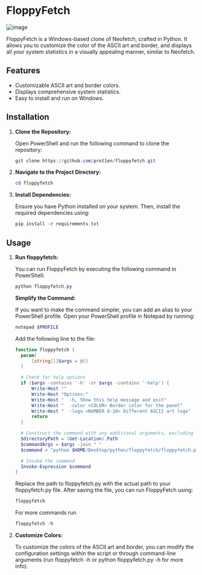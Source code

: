 # FloppyFetch

![image](https://github.com/user-attachments/assets/5782c65d-7fa0-460a-9260-cf0035f5f81e)


FloppyFetch is a Windows-based clone of Neofetch, crafted in Python. It allows you to customize the color of the ASCII art and border, and displays all your system statistics in a visually appealing manner, similar to Neofetch.

## Features

- Customizable ASCII art and border colors.
- Displays comprehensive system statistics.
- Easy to install and run on Windows.

## Installation

1. **Clone the Repository:**

   Open PowerShell and run the following command to clone the repository:

   ```powershell
   git clone https://github.com/prot1en/floppyfetch.git
   ```

2. **Navigate to the Project Directory:**

    ```powershell
    cd floppyfetch
    ```

3. **Install Dependencies:**

    Ensure you have Python installed on your system. Then, install the required dependencies using:

    ```powershell
    pip install -r requirements.txt
    ```

## Usage

1. **Run floppyfetch:**

     You can run FloppyFetch by executing the following command in PowerShell:

     ```powershell
     python floppyfetch.py
     ```

   **Simplify the Command:**

     If you want to make the command simpler, you can add an alias to your PowerShell profile. Open your PowerShell profile in Notepad by running:

     ```powershell
     notepad $PROFILE
     ```

     Add the following line to the file:

     ```powershell
   function floppyfetch {
       param(
           [string[]]$args = @()
       )
   
       # Check for help options
       if ($args -contains '-h' -or $args -contains '-help') {
           Write-Host ""
           Write-Host "Options:"
           Write-Host "  -h, Show this help message and exit"
           Write-Host "  -color <COLOR> Border color for the panel"
   	       Write-Host "  -logo <NUMBER 0-10> Different ASCII art logo"
           return
       }
   
       # Construct the command with any additional arguments, excluding the directory path for help options
       $directoryPath = (Get-Location).Path
       $commandArgs = $args -join " "
       $command = "python $HOME/Desktop/python/floppyfetch/floppyfetch.py $commandArgs"
   
       # Invoke the command
       Invoke-Expression $command
   }
     ```

   Replace the path to floppyfetch.py with the actual path to your floppyfetch.py file. After saving the file, you can run FloppyFetch using:

   ```powershell
   floppyfetch
   ```

   For more commands run
   
   ```powershell
   floppyfetch -h
   ```

3. **Customize Colors:**

   To customize the colors of the ASCII art and border, you can modify the configuration settings within the script or through command-line arguments (run floppyfetch -h or python floppyfetch.py -h for more info).





